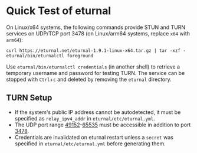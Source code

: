 # Quick Test of eturnal

On Linux/x64 systems, the following commands provide STUN and TURN services on
UDP/TCP port 3478 (on Linux/arm64 systems, replace `x64` with `arm64`):

```
curl https://eturnal.net/eturnal-1.9.1-linux-x64.tar.gz | tar -xzf -
eturnal/bin/eturnalctl foreground
```

Use `eturnal/bin/eturnalctl credentials` (in another shell) to retrieve a
temporary username and password for testing TURN. The service can be stopped
with `Ctrl`+`c` and deleted by removing the `eturnal` directory.

## TURN Setup

- If the system's public IP address cannot be autodetected, it must be specified
  as `relay_ipv4_addr` in `eturnal/etc/eturnal.yml`.
- The UDP port range [49152][1]-[65535][2] must be accessible in addition to
  port [3478][3].
- Credentials are invalidated on eturnal restart unless a `secret` was specified
  in `eturnal/etc/eturnal.yml` before generating them.

[1]: https://eturnal.net/documentation/#relay_min_port
[2]: https://eturnal.net/documentation/#relay_max_port
[3]: https://eturnal.net/documentation/#listen
